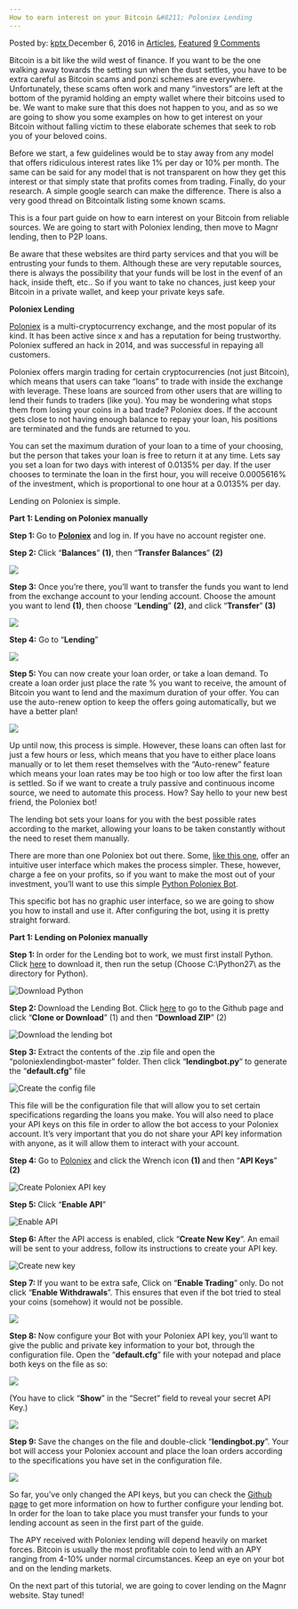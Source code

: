 ```yaml
---
How to earn interest on your Bitcoin &#8211; Poloniex Lending
---
```

<article class="post-listing post-16765 post type-post status-publish format-standard has-post-thumbnail hentry category-articles category-deepdot-news tag-bitcoin tag-earn tag-interest tag-lending tag-poloniex">
    <div class="post-inner">
    <p class="post-meta">
    <span>Posted by: <a href="https://www.deepdotweb.com/author/kptx/" title="">kptx </a></span>
    <span>December 6, 2016</span>
    <span>in <a href="https://www.deepdotweb.com/category/articles/" rel="category tag">Articles</a>, <a href="https://www.deepdotweb.com/category/deepdot-news/" rel="category tag">Featured</a></span>
    <span><a href="https://www.deepdotweb.com/2016/12/06/earn-interest-bitcoin-poloniex-lending/#comments">9 Comments</a></span>
    </p>
    <div class="clear"></div>
    <div class="entry">
    <p>Bitcoin is a bit like the wild west of finance. If you want to be the one walking away towards the setting sun when the dust settles, you have to be extra careful as Bitcoin scams and ponzi schemes are everywhere. Unfortunately, these scams often work and many “investors” are left at the bottom of the pyramid holding an empty wallet where their bitcoins used to be. We want to make sure that this does not happen to you, and as so we are going to show you some examples on how to get interest on your Bitcoin without falling victim to these elaborate schemes that seek to rob you of your beloved coins.</p>
    <p>Before we start, a few guidelines would be to stay away from any model that offers ridiculous interest rates like 1% per day or 10% per month. The same can be said for any model that is not transparent on how they get this interest or that simply state that profits comes from trading. Finally, do your research. A simple google search can make the difference. There is also a very good thread on Bitcointalk listing some known scams.</p>
    <p>This is a four part guide on how to earn interest on your Bitcoin from reliable sources. We are going to start with Poloniex lending, then move to Magnr lending, then to P2P loans.</p>
    <p>Be aware that these websites are third party services and that you will be entrusting your funds to them. Although these are very reputable sources, there is always the possibility that your funds will be lost in the evenf of an hack, inside theft, etc.. So if you want to take no chances, just keep your Bitcoin in a private wallet, and keep your private keys safe.</p>
    <p><strong>Poloniex Lending</strong></p>
    <p><a href="http://poloniex.com">Poloniex</a> is a multi-cryptocurrency exchange, and the most popular of its kind. It has been active since x and has a reputation for being trustworthy. Poloniex suffered an hack in 2014, and was successful in repaying all customers.</p>
    <p>Poloniex offers margin trading for certain cryptocurrencies (not just Bitcoin), which means that users can take “loans” to trade with inside the exchange with leverage. These loans are sourced from other users that are willing to lend their funds to traders (like you). You may be wondering what stops them from losing your coins in a bad trade? Poloniex does. If the account gets close to not having enough balance to repay your loan, his positions are terminated and the funds are returned to you.</p>
    <p>You can set the maximum duration of your loan to a time of your choosing, but the person that takes your loan is free to return it at any time. Lets say you set a loan for two days with interest of 0.0135% per day. If the user chooses to terminate the loan in the first hour, you will receive 0.0005616% of the investment, which is proportional to one hour at a 0.0135% per day.</p>
    <p>Lending on Poloniex is simple.</p>
    <p><strong>Part 1: Lending on Poloniex manually</strong></p>
    <p><strong>Step 1: </strong>Go to <a href="https://poloniex.com"><strong>Poloniex</strong></a> and log in. If you have no account register one.</p>
    <p><strong>Step 2: </strong>Click “<strong>Balances</strong>” <strong>(1)</strong>, then “<strong>Transfer Balances</strong>” <strong>(2)</strong></p>
    <p><img class="wp-image-16766 aligncenter" src="https://www.deepdotweb.com/wp-content/uploads/2016/12/word-image-2.png" srcset="https://www.deepdotweb.com/wp-content/uploads/2016/12/word-image-2.png 800w, https://www.deepdotweb.com/wp-content/uploads/2016/12/word-image-2-300x203.png 300w, https://www.deepdotweb.com/wp-content/uploads/2016/12/word-image-2-290x195.png 290w" sizes="(max-width: 800px) 100vw, 800px" /></p>
    <p><strong>Step 3:</strong> Once you’re there, you’ll want to transfer the funds you want to lend from the exchange account to your lending account. Choose the amount you want to lend <strong>(1)</strong>, then choose “<strong>Lending</strong>” <strong>(2)</strong>, and click “<strong>Transfer</strong>”<strong> (3)</strong></p>
    <p><img class="wp-image-16767 aligncenter" src="https://www.deepdotweb.com/wp-content/uploads/2016/12/word-image-3.png" srcset="https://www.deepdotweb.com/wp-content/uploads/2016/12/word-image-3.png 800w, https://www.deepdotweb.com/wp-content/uploads/2016/12/word-image-3-300x147.png 300w" sizes="(max-width: 800px) 100vw, 800px" /></p>
    <p><strong>Step 4:</strong> Go to “<strong>Lending</strong>”</p>
    <p><img class="wp-image-16768 aligncenter" src="https://www.deepdotweb.com/wp-content/uploads/2016/12/word-image-4.png" srcset="https://www.deepdotweb.com/wp-content/uploads/2016/12/word-image-4.png 867w, https://www.deepdotweb.com/wp-content/uploads/2016/12/word-image-4-300x189.png 300w" sizes="(max-width: 867px) 100vw, 867px" /></p>
    <p><strong>Step 5: </strong>You can now create your loan order, or take a loan demand. To create a loan order just place the rate % you want to receive, the amount of Bitcoin you want to lend and the maximum duration of your offer. You can use the auto-renew option to keep the offers going automatically, but we have a better plan!</p>
    <p><img class="wp-image-16769 aligncenter" src="https://www.deepdotweb.com/wp-content/uploads/2016/12/word-image-5.png" srcset="https://www.deepdotweb.com/wp-content/uploads/2016/12/word-image-5.png 936w, https://www.deepdotweb.com/wp-content/uploads/2016/12/word-image-5-300x134.png 300w" sizes="(max-width: 936px) 100vw, 936px" /></p>
    <p>Up until now, this process is simple. However, these loans can often last for just a few hours or less, which means that you have to either place loans manually or to let them reset themselves with the “Auto-renew” feature which means your loan rates may be too high or too low after the first loan is settled. So if we want to create a truly passive and continuous income source, we need to automate this process. How? Say hello to your new best friend, the Poloniex bot!</p>
    <p>The lending bot sets your loans for you with the best possible rates according to the market, allowing your loans to be taken constantly without the need to reset them manually.</p>
    <p>There are more than one Poloniex bot out there. Some, <a href="https://www.poloniexlendingbot.com/">like this one</a>, offer an intuitive user interface which makes the process simpler. These, however, charge a fee on your profits, so if you want to make the most out of your investment, you’ll want to use this simple <a href="https://github.com/Mikadily/poloniexlendingbot">Python Poloniex Bot</a>.</p>
    <p>This specific bot has no graphic user interface, so we are going to show you how to install and use it. After configuring the bot, using it is pretty straight forward.</p>
    <p><strong>Part 1: Lending on Poloniex manually</strong></p>
    <p><strong>Step 1: </strong>In order for the Lending bot to work, we must first install Python. Click <a href="https://www.python.org/ftp/python/2.7.10/python-2.7.10.msi">here</a> to download it, then run the setup (Choose C:\Python27\ as the directory for Python).</p>
    <p><img class="wp-image-16770 aligncenter" src="https://www.deepdotweb.com/wp-content/uploads/2016/12/download-python.png" alt="Download Python" srcset="https://www.deepdotweb.com/wp-content/uploads/2016/12/download-python.png 800w, https://www.deepdotweb.com/wp-content/uploads/2016/12/download-python-300x180.png 300w" sizes="(max-width: 800px) 100vw, 800px" /></p>
    <p><strong>Step 2: </strong>Download the Lending Bot. Click <a href="https://github.com/Mikadily/poloniexlendingbot">here</a> to go to the Github page and click “<strong>Clone or Download</strong>” (1) and then “<strong>Download ZIP</strong>” (2)</p>
    <p><img class="wp-image-16771 aligncenter" src="https://www.deepdotweb.com/wp-content/uploads/2016/12/download-the-lending-bot.png" alt="Download the lending bot" srcset="https://www.deepdotweb.com/wp-content/uploads/2016/12/download-the-lending-bot.png 800w, https://www.deepdotweb.com/wp-content/uploads/2016/12/download-the-lending-bot-300x180.png 300w" sizes="(max-width: 800px) 100vw, 800px" /></p>
    <p><strong>Step 3: </strong>Extract the contents of the .zip file and open the “poloniexlendingbot-master” folder. Then click “<strong>lendingbot.py</strong>“ to generate the “<strong>default.cfg</strong>” file</p>
    <p><img class="wp-image-16772 aligncenter" src="https://www.deepdotweb.com/wp-content/uploads/2016/12/create-the-config-file.png" alt="Create the config file" srcset="https://www.deepdotweb.com/wp-content/uploads/2016/12/create-the-config-file.png 800w, https://www.deepdotweb.com/wp-content/uploads/2016/12/create-the-config-file-300x118.png 300w" sizes="(max-width: 800px) 100vw, 800px" /></p>
    <p>This file will be the configuration file that will allow you to set certain specifications regarding the loans you make. You will also need to place your API keys on this file in order to allow the bot access to your Poloniex account. It’s very important that you do not share your API key information with anyone, as it will allow them to interact with your account.</p>
    <p><strong>Step 4: </strong>Go to <a href="https://poloniex.com/">Poloniex</a> and click the Wrench icon <strong>(1) </strong>and then “<strong>API Keys</strong>” <strong>(2)</strong></p>
    <p><img class="wp-image-16773 aligncenter" src="https://www.deepdotweb.com/wp-content/uploads/2016/12/create-poloniex-api-key.png" alt="Create Poloniex API key" srcset="https://www.deepdotweb.com/wp-content/uploads/2016/12/create-poloniex-api-key.png 800w, https://www.deepdotweb.com/wp-content/uploads/2016/12/create-poloniex-api-key-300x142.png 300w" sizes="(max-width: 800px) 100vw, 800px" /></p>
    <p><strong>Step 5: </strong>Click “<strong>Enable API</strong>”</p>
    <p><img class="wp-image-16774 aligncenter" src="https://www.deepdotweb.com/wp-content/uploads/2016/12/enable-api.png" alt="Enable API" srcset="https://www.deepdotweb.com/wp-content/uploads/2016/12/enable-api.png 800w, https://www.deepdotweb.com/wp-content/uploads/2016/12/enable-api-300x142.png 300w" sizes="(max-width: 800px) 100vw, 800px" /></p>
    <p><strong>Step 6: </strong>After the API access is enabled, click “<strong>Create New Key</strong>“. An email will be sent to your address, follow its instructions to create your API key.</p>
    <p><img class="wp-image-16775 aligncenter" src="https://www.deepdotweb.com/wp-content/uploads/2016/12/create-new-key.png" alt="Create new key" srcset="https://www.deepdotweb.com/wp-content/uploads/2016/12/create-new-key.png 800w, https://www.deepdotweb.com/wp-content/uploads/2016/12/create-new-key-300x142.png 300w" sizes="(max-width: 800px) 100vw, 800px" /></p>
    <p><strong>Step 7: </strong>If you want to be extra safe, Click on “<strong>Enable Trading</strong>” only. Do not click “<strong>Enable Withdrawals</strong>”. This ensures that even if the bot tried to steal your coins (somehow) it would not be possible.</p>
    <p><img class="wp-image-16776 aligncenter" src="https://www.deepdotweb.com/wp-content/uploads/2016/12/word-image-6.png" srcset="https://www.deepdotweb.com/wp-content/uploads/2016/12/word-image-6.png 800w, https://www.deepdotweb.com/wp-content/uploads/2016/12/word-image-6-300x142.png 300w" sizes="(max-width: 800px) 100vw, 800px" /></p>
    <p><strong>Step 8: </strong>Now configure your Bot with your Poloniex API key, you’ll want to give the public and private key information to your bot, through the configuration file. Open the “<strong>default.cfg</strong>” file with your notepad and place both keys on the file as so:</p>
    <p><img class="wp-image-16777 aligncenter" src="https://www.deepdotweb.com/wp-content/uploads/2016/12/word-image-7.png" srcset="https://www.deepdotweb.com/wp-content/uploads/2016/12/word-image-7.png 800w, https://www.deepdotweb.com/wp-content/uploads/2016/12/word-image-7-300x203.png 300w, https://www.deepdotweb.com/wp-content/uploads/2016/12/word-image-7-290x195.png 290w" sizes="(max-width: 800px) 100vw, 800px" /></p>
    <p>(You have to click “<strong>Show</strong>” in the “Secret” field to reveal your secret API Key.)</p>
    <p><img class="wp-image-16778 aligncenter" src="https://www.deepdotweb.com/wp-content/uploads/2016/12/word-image-8.png" srcset="https://www.deepdotweb.com/wp-content/uploads/2016/12/word-image-8.png 800w, https://www.deepdotweb.com/wp-content/uploads/2016/12/word-image-8-300x203.png 300w, https://www.deepdotweb.com/wp-content/uploads/2016/12/word-image-8-290x195.png 290w" sizes="(max-width: 800px) 100vw, 800px" /></p>
    <p><strong>Step 9: </strong>Save the changes on the file and double-click “<strong>lendingbot.py</strong>”. Your bot will access your Poloniex account and place the loan orders according to the specifications you have set in the configuration file.</p>
    <p><img class="wp-image-16779 aligncenter" src="https://www.deepdotweb.com/wp-content/uploads/2016/12/word-image-9.png" srcset="https://www.deepdotweb.com/wp-content/uploads/2016/12/word-image-9.png 663w, https://www.deepdotweb.com/wp-content/uploads/2016/12/word-image-9-300x112.png 300w, https://www.deepdotweb.com/wp-content/uploads/2016/12/word-image-9-660x248.png 660w" sizes="(max-width: 663px) 100vw, 663px" /></p>
    <p>So far, you’ve only changed the API keys, but you can check the <a href="https://github.com/Mikadily/poloniexlendingbot">Github page</a> to get more information on how to further configure your lending bot. In order for the loan to take place you must transfer your funds to your lending account as seen in the first part of the guide.</p>
    <p>The APY received with Poloniex lending will depend heavily on market forces. Bitcoin is usually the most profitable coin to lend with an APY ranging from 4-10% under normal circumstances. Keep an eye on your bot and on the lending markets.</p>
    <p>On the next part of this tutorial, we are going to cover lending on the Magnr website. Stay tuned!</p>
    </div>
    <span style="display:none"><a href="https://www.deepdotweb.com/tag/bitcoin/" rel="tag">bitcoin</a> <a href="https://www.deepdotweb.com/tag/earn/" rel="tag">earn</a> <a href="https://www.deepdotweb.com/tag/interest/" rel="tag">interest</a> <a href="https://www.deepdotweb.com/tag/lending/" rel="tag">lending</a> <a href="https://www.deepdotweb.com/tag/poloniex/" rel="tag">poloniex</a></span> <span style="display:none" class="updated">2016-12-06</span>
    <div style="display:none" class="vcard author" itemprop="author" itemscope itemtype="http://schema.org/Person"><strong class="fn" itemprop="name"><a href="https://www.deepdotweb.com/author/kptx/" title="Posts by kptx" rel="author">kptx</a></strong></div>
    </div>
</article>

